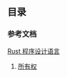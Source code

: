 ## 目录

### 参考文档

[Rust 程序设计语言](https://kaisery.github.io/trpl-zh-cn/title-page.html)

1. [所有权](./所有权.md)
